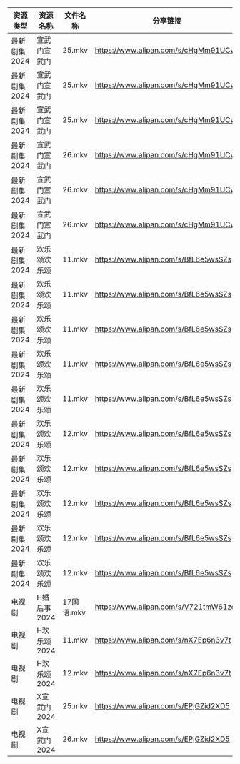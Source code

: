 | 资源类型     | 资源名称     | 文件名称     | 分享链接                                 | 更新时间                |
| -------- | -------- | -------- | ------------------------------------ | ------------------- |
| 最新剧集2024 | 宣武门宣武门   | 25.mkv   | https://www.alipan.com/s/cHgMm91UCwf | 2024-03-20 00:07:32 |
| 最新剧集2024 | 宣武门宣武门   | 25.mkv   | https://www.alipan.com/s/cHgMm91UCwf | 2024-03-20 00:08:38 |
| 最新剧集2024 | 宣武门宣武门   | 25.mkv   | https://www.alipan.com/s/cHgMm91UCwf | 2024-03-20 00:09:22 |
| 最新剧集2024 | 宣武门宣武门   | 26.mkv   | https://www.alipan.com/s/cHgMm91UCwf | 2024-03-20 00:07:32 |
| 最新剧集2024 | 宣武门宣武门   | 26.mkv   | https://www.alipan.com/s/cHgMm91UCwf | 2024-03-20 00:08:37 |
| 最新剧集2024 | 宣武门宣武门   | 26.mkv   | https://www.alipan.com/s/cHgMm91UCwf | 2024-03-20 00:09:21 |
| 最新剧集2024 | 欢乐颂欢乐颂   | 11.mkv   | https://www.alipan.com/s/BfL6e5wsSZs | 2024-03-20 00:07:39 |
| 最新剧集2024 | 欢乐颂欢乐颂   | 11.mkv   | https://www.alipan.com/s/BfL6e5wsSZs | 2024-03-20 00:08:07 |
| 最新剧集2024 | 欢乐颂欢乐颂   | 11.mkv   | https://www.alipan.com/s/BfL6e5wsSZs | 2024-03-20 00:08:45 |
| 最新剧集2024 | 欢乐颂欢乐颂   | 11.mkv   | https://www.alipan.com/s/BfL6e5wsSZs | 2024-03-20 00:09:30 |
| 最新剧集2024 | 欢乐颂欢乐颂   | 11.mkv   | https://www.alipan.com/s/BfL6e5wsSZs | 2024-03-20 00:10:00 |
| 最新剧集2024 | 欢乐颂欢乐颂   | 12.mkv   | https://www.alipan.com/s/BfL6e5wsSZs | 2024-03-20 00:07:38 |
| 最新剧集2024 | 欢乐颂欢乐颂   | 12.mkv   | https://www.alipan.com/s/BfL6e5wsSZs | 2024-03-20 00:08:06 |
| 最新剧集2024 | 欢乐颂欢乐颂   | 12.mkv   | https://www.alipan.com/s/BfL6e5wsSZs | 2024-03-20 00:08:44 |
| 最新剧集2024 | 欢乐颂欢乐颂   | 12.mkv   | https://www.alipan.com/s/BfL6e5wsSZs | 2024-03-20 00:09:30 |
| 最新剧集2024 | 欢乐颂欢乐颂   | 12.mkv   | https://www.alipan.com/s/BfL6e5wsSZs | 2024-03-20 00:09:59 |
| 电视剧      | H婚后事2024 | 17国语.mkv | https://www.alipan.com/s/V721tmW61zo | 2024-03-20 00:05:20 |
| 电视剧      | H欢乐颂2024 | 11.mkv   | https://www.alipan.com/s/nX7Ep6n3v7t | 2024-03-20 00:05:25 |
| 电视剧      | H欢乐颂2024 | 12.mkv   | https://www.alipan.com/s/nX7Ep6n3v7t | 2024-03-20 00:05:25 |
| 电视剧      | X宣武门2024 | 25.mkv   | https://www.alipan.com/s/EPjGZid2XD5 | 2024-03-20 00:05:47 |
| 电视剧      | X宣武门2024 | 26.mkv   | https://www.alipan.com/s/EPjGZid2XD5 | 2024-03-20 00:05:47 |
